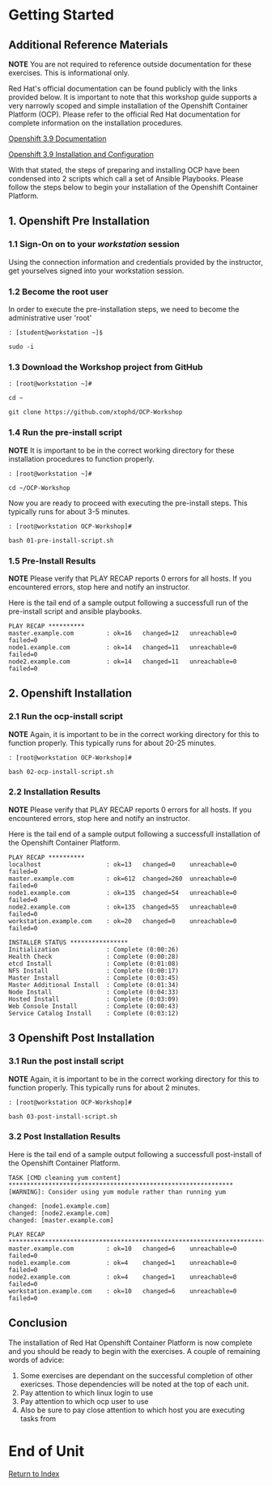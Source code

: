# Getting Started

## Additional Reference Materials

**NOTE** You are not required to reference outside documentation for these exercises.  This is informational only.

Red Hat's official documentation can be found publicly with the links provided below.  It is important to note that this workshop guide supports a very narrowly scoped and simple installation of the Openshift Container Platform (OCP).  Please refer to the official Red Hat documentation for complete information on the installation procedures.

[Openshift 3.9 Documentation](https://access.redhat.com/documentation/en-us/openshift_container_platform/3.9/)

[Openshift 3.9 Installation and Configuration](https://access.redhat.com/documentation/en-us/openshift_container_platform/3.9/html/installation_and_configuration/)

With that stated, the steps of preparing and installing OCP have been condensed into 2 scripts which call a set of Ansible Playbooks.  Please follow the steps below to begin your installation of the Openshift Container Platform.

## 1. Openshift Pre Installation

### 1.1 Sign-On on to your *workstation* session

Using the connection information and credentials provided by the instructor, get yourselves signed into your workstation session.

### 1.2 Become the root user

In order to execute the pre-installation steps, we need to become the administrative user 'root'

    : [student@workstation ~]$ 
    
    sudo -i
    
### 1.3 Download the Workshop project from GitHub

    : [root@workstation ~]#
    
    cd ~
    
    git clone https://github.com/xtophd/OCP-Workshop

### 1.4 Run the pre-install script

**NOTE** It is important to be in the correct working directory for these installation procedures to function properly.  

```
: [root@workstation ~]#
    
cd ~/OCP-Workshop
```

Now you are ready to proceed with executing the pre-install steps.  This typically runs for about 3-5 minutes.    

```
: [root@workstation OCP-Workshop]#
   
bash 01-pre-install-script.sh
```

### 1.5 Pre-Install Results

**NOTE** Please verify that PLAY RECAP reports 0 errors for all hosts.  If you encountered errors, stop here and notify an instructor.

Here is the tail end of a sample output following a successfull run of the pre-install script and ansible playbooks.

    PLAY RECAP **********
    master.example.com         : ok=16   changed=12   unreachable=0    failed=0
    node1.example.com          : ok=14   changed=11   unreachable=0    failed=0
    node2.example.com          : ok=14   changed=11   unreachable=0    failed=0

## 2. Openshift Installation

### 2.1 Run the ocp-install script

**NOTE** Again, it is important to be in the correct working directory for this to function properly.  This typically runs for about 20-25 minutes.

```
: [root@workstation OCP-Workshop]#
  
bash 02-ocp-install-script.sh
```

### 2.2 Installation Results

**NOTE** Please verify that PLAY RECAP reports 0 errors for all hosts.  If you encountered errors, stop here and notify an instructor.

Here is the tail end of a sample output following a successfull installation of the Openshift Container Platform.

```
PLAY RECAP **********
localhost                  : ok=13   changed=0    unreachable=0    failed=0   
master.example.com         : ok=612  changed=260  unreachable=0    failed=0   
node1.example.com          : ok=135  changed=54   unreachable=0    failed=0   
node2.example.com          : ok=135  changed=55   unreachable=0    failed=0   
workstation.example.com    : ok=20   changed=0    unreachable=0    failed=0

INSTALLER STATUS ****************
Initialization             : Complete (0:00:26)
Health Check               : Complete (0:00:28)
etcd Install               : Complete (0:01:08)
NFS Install                : Complete (0:00:17)
Master Install             : Complete (0:03:45)
Master Additional Install  : Complete (0:01:34)
Node Install               : Complete (0:04:33)
Hosted Install             : Complete (0:03:09)
Web Console Install        : Complete (0:00:43)
Service Catalog Install    : Complete (0:03:12)
```

## 3 Openshift Post Installation

### 3.1 Run the post install script

**NOTE** Again, it is important to be in the correct working directory for this to function properly.  This typically runs for about 2 minutes.

```
: [root@workstation OCP-Workshop]#
        
bash 03-post-install-script.sh
```

### 3.2 Post Installation Results

Here is the tail end of a sample output following a successfull post-install of the Openshift Container Platform.

```
TASK [CMD cleaning yum content] **************************************************************
[WARNING]: Consider using yum module rather than running yum

changed: [node1.example.com]
changed: [node2.example.com]
changed: [master.example.com]

PLAY RECAP ***********************************************************************************
master.example.com         : ok=10   changed=6    unreachable=0    failed=0   
node1.example.com          : ok=4    changed=1    unreachable=0    failed=0   
node2.example.com          : ok=4    changed=1    unreachable=0    failed=0   
workstation.example.com    : ok=10   changed=6    unreachable=0    failed=0   
```

## Conclusion

The installation of Red Hat Openshift Container Platform is now complete and you should be ready to begin with the exercises.  A couple of remaining words of advice:

1.  Some exercises are dependant on the successful completion of other exericses.  Those dependencies will be noted at the top of each unit.
2.  Pay attention to which linux login to use
3.  Pay attention to which ocp user to use
4.  Also be sure to pay close attention to which host you are executing tasks from

# End of Unit
[Return to Index](https://github.com/xtophd/OCP-Workshop/tree/master/documentation "OCP-Workshop Index")
